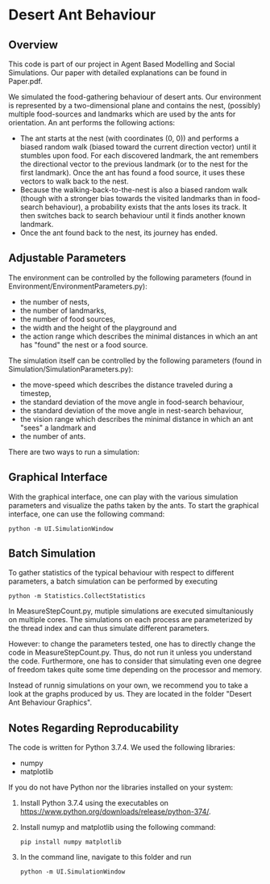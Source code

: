 # Desert Ant Behaviour

## Overview

This code is part of our project in Agent Based Modelling and Social Simulations. Our paper with detailed explanations can be found in Paper.pdf.

We simulated the food-gathering behaviour of desert ants. Our environment is represented by a two-dimensional plane and contains the nest, (possibly) multiple food-sources and landmarks which are used by the ants for orientation. An ant performs the following actions:

- The ant starts at the nest (with coordinates (0, 0)) and performs a biased random walk (biased toward the current direction vector) until it stumbles upon food. For each discovered landmark, the ant remembers the directional vector to the previous landmark (or to the nest for the first landmark). Once the ant has found a food source, it uses these vectors to walk back to the nest.
- Because the walking-back-to-the-nest is also a biased random walk (though with a stronger bias towards the visited landmarks than in food-search behaviour), a probability exists that the ants loses its track. It then switches back to search behaviour until it finds another known landmark.
- Once the ant found back to the nest, its journey has ended.

## Adjustable Parameters

The environment can be controlled by the following parameters (found in Environment/EnvironmentParameters.py):

- the number of nests,
- the number of landmarks,
- the number of food sources,
- the width and the height of the playground and
- the action range which describes the minimal distances in which an ant has "found" the nest or a food source.

The simulation itself can be controlled by the following parameters (found in Simulation/SimulationParameters.py):

- the move-speed which describes the distance traveled during a timestep,
- the standard deviation of the move angle in food-search behaviour,
- the standard deviation of the move angle in nest-search behaviour,
- the vision range which describes the minimal distance in which an ant "sees" a landmark and
- the number of ants.

There are two ways to run a simulation:

## Graphical Interface

With the graphical interface, one can play with the various simulation parameters and visualize the paths taken by the ants. To start the graphical interface, one can use the following command:

    python -m UI.SimulationWindow

## Batch Simulation

To gather statistics of the typical behaviour with respect to different parameters, a batch simulation can be performed by executing 

    python -m Statistics.CollectStatistics

In MeasureStepCount.py, mutiple simulations are executed simultaniously on multiple cores. The simulations on each process are parameterized by the thread index and can thus simulate different parameters.

However: to change the parameters tested, one has to directly change the code in MeasureStepCount.py. Thus, do not run it unless you understand the code. Furthermore, one has to consider that simulating even one degree of freedom takes quite some time depending on the processor and memory.

Instead of runnig simulations on your own, we recommend you to take a look at the graphs produced by us. They are located in the folder "Desert Ant Behaviour Graphics".

## Notes Regarding Reproducability

The code is written for Python 3.7.4. We used the following libraries:

- numpy
- matplotlib

If you do not have Python nor the libraries installed on your system:

1.  Install Python 3.7.4 using the executables on https://www.python.org/downloads/release/python-374/.
2.  Install numyp and matplotlib using the following command:

        pip install numpy matplotlib

3.  In the command line, navigate to this folder and run

        python -m UI.SimulationWindow
